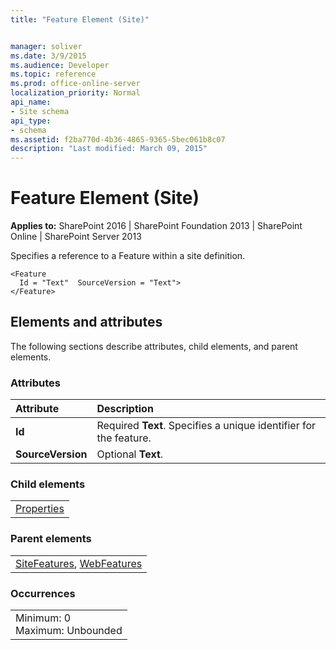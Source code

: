 ```yaml
---
title: "Feature Element (Site)"


manager: soliver
ms.date: 3/9/2015
ms.audience: Developer
ms.topic: reference
ms.prod: office-online-server
localization_priority: Normal
api_name:
- Site schema
api_type:
- schema
ms.assetid: f2ba770d-4b36-4865-9365-5bec061b8c07
description: "Last modified: March 09, 2015"
---
```


# Feature Element (Site)

 
  
 **Applies to:** SharePoint 2016 | SharePoint Foundation 2013 | SharePoint Online | SharePoint Server 2013
  
Specifies a reference to a Feature within a site definition. 
  
```
<Feature
  Id = "Text"  SourceVersion = "Text">
</Feature>
```

## Elements and attributes

The following sections describe attributes, child elements, and parent elements.

### Attributes

|**Attribute**|**Description**|
|:-----|:-----|
|**Id** <br/> |Required **Text**. Specifies a unique identifier for the feature.  <br/> |
|**SourceVersion** <br/> |Optional **Text**.  <br/> |
   
### Child elements

||
|:-----|
|[Properties](properties-element-site.md)|
   
### Parent elements

||
|:-----|
|[SiteFeatures](sitefeatures-element-site.md), [WebFeatures](webfeatures-element-site.md)|
   
### Occurrences

||
|:-----|
|Minimum: 0  <br/> Maximum: Unbounded  <br/> |
   

